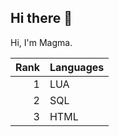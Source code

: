 ## Hi there 👋
Hi, I'm Magma.

| Rank | Languages |
|-----:|-----------|
|     1| LUA       |
|     2| SQL       |
|     3| HTML       |

<!--
**ttvmagma/ttvmagma** is a ✨ _special_ ✨ repository because its `README.md` (this file) appears on your GitHub profile.

Here are some ideas to get you started:

- 🔭 I’m currently working on ...
- 🌱 I’m currently learning ...
- 👯 I’m looking to collaborate on ...
- 🤔 I’m looking for help with ...
- 💬 Ask me about ...
- 📫 How to reach me: ...
- 😄 Pronouns: ...
- ⚡ Fun fact: ...
-->
